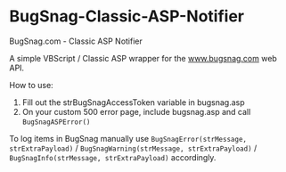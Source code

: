 # BugSnag-Classic-ASP-Notifier
BugSnag.com - Classic ASP Notifier

A simple VBScript / Classic ASP wrapper for the www.bugsnag.com web API. 

How to use: 
1. Fill out the strBugSnagAccessToken variable in bugsnag.asp
2. On your custom 500 error page, include bugsnag.asp and call `BugSnagASPError()`

To log items in BugSnag manually use `BugSnagError(strMessage, strExtraPayload)` / `BugSnagWarning(strMessage, strExtraPayload)` / `BugSnagInfo(strMessage, strExtraPayload)` accordingly.
